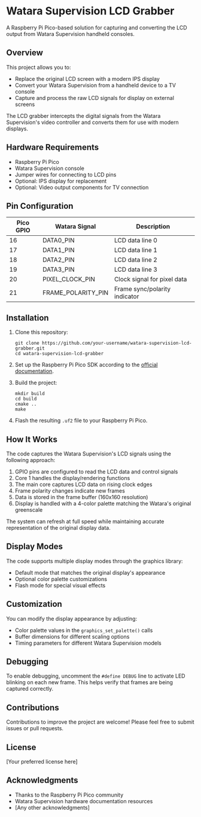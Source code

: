# Watara Supervision LCD Grabber

A Raspberry Pi Pico-based solution for capturing and converting the LCD output from Watara Supervision handheld consoles.

## Overview

This project allows you to:
- Replace the original LCD screen with a modern IPS display
- Convert your Watara Supervision from a handheld device to a TV console
- Capture and process the raw LCD signals for display on external screens

The LCD grabber intercepts the digital signals from the Watara Supervision's video controller and converts them for use with modern displays.

## Hardware Requirements

- Raspberry Pi Pico
- Watara Supervision console
- Jumper wires for connecting to LCD pins
- Optional: IPS display for replacement
- Optional: Video output components for TV connection

## Pin Configuration

| Pico GPIO | Watara Signal      | Description                     |
|-----------|--------------------|---------------------------------|
| 16        | DATA0_PIN          | LCD data line 0                 |
| 17        | DATA1_PIN          | LCD data line 1                 |
| 18        | DATA2_PIN          | LCD data line 2                 |
| 19        | DATA3_PIN          | LCD data line 3                 |
| 20        | PIXEL_CLOCK_PIN    | Clock signal for pixel data     |
| 21        | FRAME_POLARITY_PIN | Frame sync/polarity indicator   |

## Installation

1. Clone this repository:
   ```
   git clone https://github.com/your-username/watara-supervision-lcd-grabber.git
   cd watara-supervision-lcd-grabber
   ```

2. Set up the Raspberry Pi Pico SDK according to the [official documentation](https://github.com/raspberrypi/pico-sdk).

3. Build the project:
   ```
   mkdir build
   cd build
   cmake ..
   make
   ```

4. Flash the resulting `.uf2` file to your Raspberry Pi Pico.

## How It Works

The code captures the Watara Supervision's LCD signals using the following approach:

1. GPIO pins are configured to read the LCD data and control signals
2. Core 1 handles the display/rendering functions
3. The main core captures LCD data on rising clock edges
4. Frame polarity changes indicate new frames
5. Data is stored in the frame buffer (160x160 resolution)
6. Display is handled with a 4-color palette matching the Watara's original greenscale

The system can refresh at full speed while maintaining accurate representation of the original display data.

## Display Modes

The code supports multiple display modes through the graphics library:
- Default mode that matches the original display's appearance
- Optional color palette customizations
- Flash mode for special visual effects

## Customization

You can modify the display appearance by adjusting:
- Color palette values in the `graphics_set_palette()` calls
- Buffer dimensions for different scaling options
- Timing parameters for different Watara Supervision models

## Debugging

To enable debugging, uncomment the `#define DEBUG` line to activate LED blinking on each new frame. This helps verify that frames are being captured correctly.

## Contributions

Contributions to improve the project are welcome! Please feel free to submit issues or pull requests.

## License

[Your preferred license here]

## Acknowledgments

- Thanks to the Raspberry Pi Pico community
- Watara Supervision hardware documentation resources
- [Any other acknowledgments]
